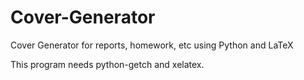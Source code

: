 # Cover-Generator
Cover Generator for reports, homework, etc using Python and LaTeX

This program needs python-getch and xelatex.
